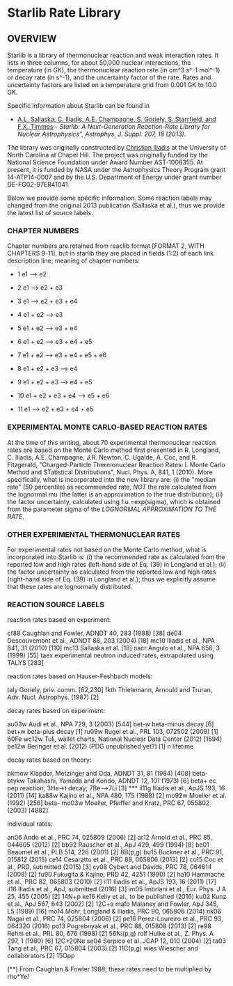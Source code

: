 # Starlib Rate Library

## OVERVIEW

Starlib is a library of thermonuclear reaction and weak interaction rates. It lists in three columns, for about 50,000 nuclear interactions, the temperature (in GK), the thermonuclear reaction rate (in cm^3 s^-1 mol^-1) or decay rate
(in s^-1), and the uncertainty factor of the rate. Rates and uncertainty factors are listed on a temperature grid
from 0.001 GK to 10.0 GK. 

Specific information about Starlib can be found in 

- [A.L. Sallaska, C. Iliadis, A.E. Champagne, S. Goriely, S. Starrfield, 
and F.X. Timmes](http://iopscience.iop.org/article/10.1088/0067-0049/207/1/18/meta;jsessionid=FA2A43B811A79AC60CC83A94C160FA33.c4.iopscience.cld.iop.org) - 
*Starlib: A Next-Generation Reaction-Rate Library for Nuclear Astrophysics", Astrophys. J. Suppl. 207, 18 (2013)*. 


The library was originally constructed by [Christian Iliadis](https://users.physics.unc.edu/~iliadis/Site/Home.html) at the University of North Carolina at Chapel Hill. The project was
originally funded by the National Science Foundation under Award Number AST-1008355. At present, it is funded 
by NASA under the Astrophysics Theory Program grant 14-ATP14-0007 and by the U.S. Department of Energy under 
grant number DE-FG02-97ER41041. 

Below we provide some specific information. Some reaction labels may changed from the original 2013 publication
(Sallaska et al.), thus we provide the latest list of source labels. 

### CHAPTER NUMBERS

Chapter numbers are retained from reaclib format [FORMAT 2, WITH CHAPTERS 9-11], but in starlib they are placed in fields (1:2) of each link description line; meaning of chapter numbers:

- 1
e1 --> e2

- 2
e1 --> e2 + e3

- 3
e1 --> e2 + e3 + e4

- 4
e1 + e2 --> e3 

- 5
e1 + e2 --> e3 + e4

- 6
e1 + e2 --> e3 + e4 + e5

- 7
e1 + e2 --> e3 + e4 + e5 + e6

- 8
e1 + e2 + e3 --> e4

- 9
e1 + e2 + e3 --> e4 + e5

- 10
e1 + e2 + e3 + e4 --> e5 + e6

- 11
e1 --> e2 + e3 + e4 + e5

### EXPERIMENTAL MONTE CARLO-BASED REACTION RATES

At the time of this writing, about 70 experimental thermonuclear reaction rates are based on the Monte Carlo method first presented in
R. Longland, C. Iliadis, A.E. Champagne, J.R. Newton, C. Ugalde, A. Coc, and R. Fitzgerald, "Charged-Particle Thermonuclear Reaction Rates: I. Monte Carlo Method and STatistical Distributions", Nucl. Phys. A, 841, 1 (2010). More specifically, what is incorporated into the new library are: (i)  the "median rate" (50 percentile) as recommended rate, *NOT* the rate calculated from the lognormal mu (the latter is an approximation to the true distribution); (ii) the factor uncertainty, calculated using f.u.=exp(sigma), which is obtained from the
parameter sigma of the *LOGNORMAL APPROXIMATION TO THE RATE.*

### OTHER EXPERIMENTAL THERMONUCLEAR RATES

For experimental rates not based on the Monte Carlo method, what is incorporated into Starlib is: (i) the recommended rate as calculated from the reported low and high rates (left-hand side of Eq. (39) in Longland et al.); (ii) the factor uncertainty as calculated from the reported low and high rates (right-hand side of Eq. (39) in Longland et al.); thus we explicitly assume that these rates are lognormally distributed.

### REACTION SOURCE LABELS

reaction rates based on experiment:

cf88
Caughlan and Fowler, ADNDT 40, 283 (1988) [38]
de04
Descouvemont et al., ADNDT 88, 203 (2004) [18]
mc10
Iliadis et al., NPA 841, 31 (2010) [110]
mc13
Sallaska et al. [18]
nacr
Angulo et al., NPA 656, 3 (1999) [55]
taex
experimental neutron induced rates, extrapolated using TALYS [283]

reaction rates based on Hauser-Feshbach models:

taly
Goriely, priv. comm. [62,230]
fkth
Thielemann, Arnould and Truran, Adv. Nucl. Astrophys. (1987) [2]

decay rates based on experiment:

au03w
Audi et al., NPA 729, 3 (2003) [544]
  bet-w
beta-minus decay [6]
 bet+w
beta-plus decay [1]
ru09w
Rugel et al., PRL 103, 072502 (2009) [1] 60Fe
wc12w
Tuli, wallet charts, National Nuclear Data Center (2012) [1694]
be12w
Beringer et al. (2012) [PDG unpublished yet?]  [1] n lifetime

decay rates based on theory:

bkmow
Klapdor, Metzinger and Oda, ADNDT 31, 81 (1984) [408] beta-
btykw
Takahashi, Yamada and Kondo, ADNDT 12, 101 (1973) [6] beta+
     ec
pep reaction; 3He->t decay; 7Be—>7Li [3] *** 
il11g
Iliadis et al., ApJS 193, 16 (2011) [14]
ka88w
Kajino et al., NPA 480, 175 (1988) [2]
mo92w
Moeller et al. (1992) [256] beta-
mo03w
Moeller, Pfeiffer and Kratz, PRC 67, 055802 (2003) [4882]

individual rates:

an06
Ando et al., PRC 74, 025809 (2006) [2]
ar12
Arnold et al., PRC 85, 044605 (2012) [2]
bb92
Rauscher et al., ApJ 429, 499 (1994) [8]
be01
Beaumel et al., PLB 514, 226 (2001) [2] 8B(p,g)
bu15
Buckner et al., PRC 91, 015812 (2015)
ce14
Cesaratto et al., PRC 88, 065806 (2013) [2]
co15
Coc et al., PRD, submitted (2015) [3]
cy08
Cybert and Davids, PRC 78, 064614 (2008) [2]
fu90
Fukugita & Kajino, PRD 42, 4251 (1990) [2]
ha10
Hammache et al., PRC 82, 065803 (2010) [2]
il11
Iliadis et al., ApJS 193, 16 (2011) [17]
il16
Iliadis et al., ApJ, submitted (2016) [3]
im05
Imbriani et al., Eur. Phys. J A 25, 455 (2005) [2] 14N+p
ke16
Kelly et al., to be published (2016)
ku02
Kunz et al., ApJ 567, 643 (2002) [2] 12C+a
mafo
Malaney and Fowler, ApJ 345, L5 (1989) [16]
mo14
Mohr, Longland & Iliadis, PRC 90, 065806 (2014)
nk06
Nagai et al., PRC 74, 025804 (2006) [2]
pe16               Perez-Loureiro et al., PRC 93, 064320 (2016)
po13
Pogrebnyak et al., PRC 88, 015808 (2013) [2]
re98
Rehm et al., PRL 80, 676 (1998) [2] 56Ni(p,g)
rolf
Hulke et al., Z. Phys. A 297, 1 (1980) [6] 12C+20Ne
se04
Serpico et al. JCAP 12, 010 (2004) [2]
ta03
Tang et al., PRC 67, 015804 (2003) [2] 11C(p,g)
wies
Wiescher and collaborators [2] 15Opp


(**) From Caughlan & Fowler 1988; these rates need to be multiplied by rho*Ye!
